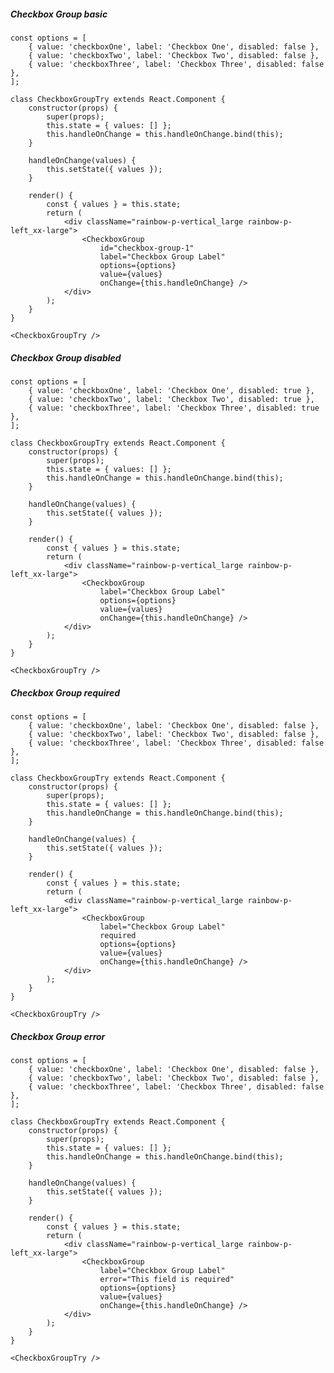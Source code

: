 ##### Checkbox Group basic

    const options = [
        { value: 'checkboxOne', label: 'Checkbox One', disabled: false },
        { value: 'checkboxTwo', label: 'Checkbox Two', disabled: false },
        { value: 'checkboxThree', label: 'Checkbox Three', disabled: false },
    ];

    class CheckboxGroupTry extends React.Component {
        constructor(props) {
            super(props);
            this.state = { values: [] };
            this.handleOnChange = this.handleOnChange.bind(this);
        }

        handleOnChange(values) {
            this.setState({ values });
        }

        render() {
            const { values } = this.state;
            return (
                <div className="rainbow-p-vertical_large rainbow-p-left_xx-large">
                    <CheckboxGroup
                        id="checkbox-group-1"
                        label="Checkbox Group Label"
                        options={options}
                        value={values}
                        onChange={this.handleOnChange} />
                </div>
            );
        }
    }

    <CheckboxGroupTry />

##### Checkbox Group disabled

    const options = [
        { value: 'checkboxOne', label: 'Checkbox One', disabled: true },
        { value: 'checkboxTwo', label: 'Checkbox Two', disabled: true },
        { value: 'checkboxThree', label: 'Checkbox Three', disabled: true },
    ];

    class CheckboxGroupTry extends React.Component {
        constructor(props) {
            super(props);
            this.state = { values: [] };
            this.handleOnChange = this.handleOnChange.bind(this);
        }

        handleOnChange(values) {
            this.setState({ values });
        }

        render() {
            const { values } = this.state;
            return (
                <div className="rainbow-p-vertical_large rainbow-p-left_xx-large">
                    <CheckboxGroup
                        label="Checkbox Group Label"
                        options={options}
                        value={values}
                        onChange={this.handleOnChange} />
                </div>
            );
        }
    }

    <CheckboxGroupTry />

##### Checkbox Group required

    const options = [
        { value: 'checkboxOne', label: 'Checkbox One', disabled: false },
        { value: 'checkboxTwo', label: 'Checkbox Two', disabled: false },
        { value: 'checkboxThree', label: 'Checkbox Three', disabled: false },
    ];

    class CheckboxGroupTry extends React.Component {
        constructor(props) {
            super(props);
            this.state = { values: [] };
            this.handleOnChange = this.handleOnChange.bind(this);
        }

        handleOnChange(values) {
            this.setState({ values });
        }

        render() {
            const { values } = this.state;
            return (
                <div className="rainbow-p-vertical_large rainbow-p-left_xx-large">
                    <CheckboxGroup
                        label="Checkbox Group Label"
                        required
                        options={options}
                        value={values}
                        onChange={this.handleOnChange} />
                </div>
            );
        }
    }

    <CheckboxGroupTry />

##### Checkbox Group error

    const options = [
        { value: 'checkboxOne', label: 'Checkbox One', disabled: false },
        { value: 'checkboxTwo', label: 'Checkbox Two', disabled: false },
        { value: 'checkboxThree', label: 'Checkbox Three', disabled: false },
    ];

    class CheckboxGroupTry extends React.Component {
        constructor(props) {
            super(props);
            this.state = { values: [] };
            this.handleOnChange = this.handleOnChange.bind(this);
        }

        handleOnChange(values) {
            this.setState({ values });
        }

        render() {
            const { values } = this.state;
            return (
                <div className="rainbow-p-vertical_large rainbow-p-left_xx-large">
                    <CheckboxGroup
                        label="Checkbox Group Label"
                        error="This field is required"
                        options={options}
                        value={values}
                        onChange={this.handleOnChange} />
                </div>
            );
        }
    }

    <CheckboxGroupTry />
